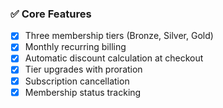 ### ✅ Core Features

- [x] Three membership tiers (Bronze, Silver, Gold)
- [x] Monthly recurring billing
- [x] Automatic discount calculation at checkout
- [x] Tier upgrades with proration
- [x] Subscription cancellation
- [x] Membership status tracking
